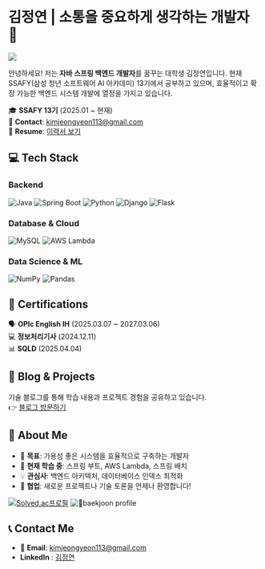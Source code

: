 # 김정연 | 소통을 중요하게 생각하는 개발자 👋

![](https://gh-hits.nomadcoders.workers.dev/view?username=blueconecell&cache)

안녕하세요! 저는 **자바 스프링 백엔드 개발자**를 꿈꾸는 대학생 김정연입니다. 현재 SSAFY(삼성 청년 소프트웨어 AI 아카데미) 13기에서 공부하고 있으며, 효율적이고 확장 가능한 백엔드 시스템 개발에 열정을 가지고 있습니다.

🎓 **SSAFY 13기** (2025.01 ~ 현재)  
📧 **Contact**: kimjeongyeon113@gmail.com  
📄 **Resume**: [이력서 보기](https://yellow-shift-686.notion.site/2606ea818dfb80babe93e389b4ab7fa6)  

## 💻 Tech Stack

### Backend
![Java](https://img.shields.io/badge/Java-ED8B00?style=flat-square&logo=openjdk&logoColor=white)
![Spring Boot](https://img.shields.io/badge/Spring%20Boot-6DB33F?style=flat-square&logo=spring&logoColor=white)
![Python](https://img.shields.io/badge/Python-3776AB?style=flat-square&logo=python&logoColor=white)
![Django](https://img.shields.io/badge/Django-092E20?style=flat-square&logo=django&logoColor=white)
![Flask](https://img.shields.io/badge/Flask-000000?style=flat-square&logo=flask&logoColor=white)

### Database & Cloud
![MySQL](https://img.shields.io/badge/MySQL-4479A1?style=flat-square&logo=mysql&logoColor=white)
![AWS Lambda](https://img.shields.io/badge/AWS%20Lambda-FF9900?style=flat-square&logo=awslambda&logoColor=white)

### Data Science & ML
![NumPy](https://img.shields.io/badge/NumPy-013243?style=flat-square&logo=numpy&logoColor=white)
![Pandas](https://img.shields.io/badge/Pandas-150458?style=flat-square&logo=pandas&logoColor=white)

## 📜 Certifications

🗣️ **OPIc English IH** (2025.03.07 ~ 2027.03.06)  
💻 **정보처리기사** (2024.12.11)  
📊 **SQLD** (2025.04.04)

## 📝 Blog & Projects

기술 블로그를 통해 학습 내용과 프로젝트 경험을 공유하고 있습니다.  
👉 [블로그 방문하기](https://blueconecell.oopy.io/)

## 🚀 About Me

- 🎯 **목표**: 가용성 좋은 시스템을 효율적으로 구축하는 개발자
- 🌱 **현재 학습 중**: 스프링 부트, AWS Lambda, 스프링 배치
- 💡 **관심사**: 백엔드 아키텍처, 데이터베이스 인덱스 최적화
- 🤝 **협업**: 새로운 프로젝트나 기술 토론을 언제나 환영합니다!

[![Solved.ac프로필](http://mazassumnida.wtf/api/v2/generate_badge?boj=kmcreeper113_2)](https://solved.ac/kmcreeper113_2)
![baekjoon profile](http://mazandi.herokuapp.com/api?handle=kmcreeper113_2&theme=cold)


## 📞 Contact Me

- 📧 **Email**: kimjeongyeon113@gmail.com
- **LinkedIn** : [김정연](https://www.linkedin.com/in/%EC%A0%95%EC%97%B0-%EA%B9%80-981835240/)

